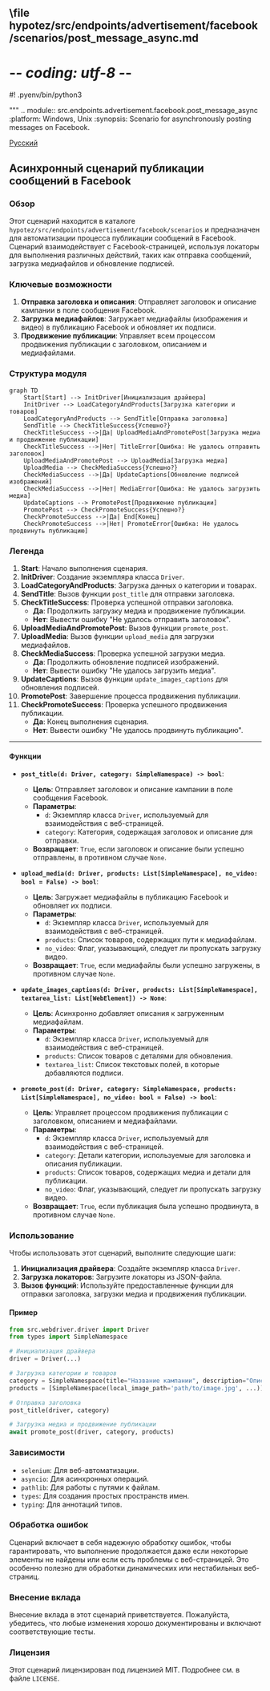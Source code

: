 ## \file hypotez/src/endpoints/advertisement/facebook/scenarios/post_message_async.md
# -*- coding: utf-8 -*-
#! .pyenv/bin/python3

"""
.. module:: src.endpoints.advertisement.facebook.post_message_async
:platform: Windows, Unix
:synopsis:  Scenario for asynchronously posting messages on Facebook.

[Русский]()

##  Асинхронный сценарий публикации сообщений в Facebook

### Обзор

Этот сценарий находится в каталоге `hypotez/src/endpoints/advertisement/facebook/scenarios` и предназначен для автоматизации процесса публикации сообщений в Facebook. Сценарий взаимодействует с Facebook-страницей, используя локаторы для выполнения различных действий, таких как отправка сообщений, загрузка медиафайлов и обновление подписей.


### Ключевые возможности

1. **Отправка заголовка и описания**: Отправляет заголовок и описание кампании в поле сообщения Facebook.
2. **Загрузка медиафайлов**: Загружает медиафайлы (изображения и видео) в публикацию Facebook и обновляет их подписи.
3. **Продвижение публикации**: Управляет всем процессом продвижения публикации с заголовком, описанием и медиафайлами.


### Структура модуля

```mermaid
graph TD
    Start[Start] --> InitDriver[Инициализация драйвера]
    InitDriver --> LoadCategoryAndProducts[Загрузка категории и товаров]
    LoadCategoryAndProducts --> SendTitle[Отправка заголовка]
    SendTitle --> CheckTitleSuccess{Успешно?}
    CheckTitleSuccess -->|Да| UploadMediaAndPromotePost[Загрузка медиа и продвижение публикации]
    CheckTitleSuccess -->|Нет| TitleError[Ошибка: Не удалось отправить заголовок]
    UploadMediaAndPromotePost --> UploadMedia[Загрузка медиа]
    UploadMedia --> CheckMediaSuccess{Успешно?}
    CheckMediaSuccess -->|Да| UpdateCaptions[Обновление подписей изображений]
    CheckMediaSuccess -->|Нет| MediaError[Ошибка: Не удалось загрузить медиа]
    UpdateCaptions --> PromotePost[Продвижение публикации]
    PromotePost --> CheckPromoteSuccess{Успешно?}
    CheckPromoteSuccess -->|Да| End[Конец]
    CheckPromoteSuccess -->|Нет| PromoteError[Ошибка: Не удалось продвинуть публикацию]
```


### Легенда

1. **Start**: Начало выполнения сценария.
2. **InitDriver**: Создание экземпляра класса `Driver`.
3. **LoadCategoryAndProducts**: Загрузка данных о категории и товарах.
4. **SendTitle**: Вызов функции `post_title` для отправки заголовка.
5. **CheckTitleSuccess**: Проверка успешной отправки заголовка.
   - **Да**: Продолжить загрузку медиа и продвижение публикации.
   - **Нет**: Вывести ошибку "Не удалось отправить заголовок".
6. **UploadMediaAndPromotePost**: Вызов функции `promote_post`.
7. **UploadMedia**: Вызов функции `upload_media` для загрузки медиафайлов.
8. **CheckMediaSuccess**: Проверка успешной загрузки медиа.
   - **Да**: Продолжить обновление подписей изображений.
   - **Нет**: Вывести ошибку "Не удалось загрузить медиа".
9. **UpdateCaptions**: Вызов функции `update_images_captions` для обновления подписей.
10. **PromotePost**: Завершение процесса продвижения публикации.
11. **CheckPromoteSuccess**: Проверка успешного продвижения публикации.
    - **Да**: Конец выполнения сценария.
    - **Нет**: Вывести ошибку "Не удалось продвинуть публикацию".


-----------------------

#### Функции

- **`post_title(d: Driver, category: SimpleNamespace) -> bool`**:
  - **Цель**: Отправляет заголовок и описание кампании в поле сообщения Facebook.
  - **Параметры**:
    - `d`: Экземпляр класса `Driver`, используемый для взаимодействия с веб-страницей.
    - `category`: Категория, содержащая заголовок и описание для отправки.
  - **Возвращает**: `True`, если заголовок и описание были успешно отправлены, в противном случае `None`.

- **`upload_media(d: Driver, products: List[SimpleNamespace], no_video: bool = False) -> bool`**:
  - **Цель**: Загружает медиафайлы в публикацию Facebook и обновляет их подписи.
  - **Параметры**:
    - `d`: Экземпляр класса `Driver`, используемый для взаимодействия с веб-страницей.
    - `products`: Список товаров, содержащих пути к медиафайлам.
    - `no_video`: Флаг, указывающий, следует ли пропускать загрузку видео.
  - **Возвращает**: `True`, если медиафайлы были успешно загружены, в противном случае `None`.

- **`update_images_captions(d: Driver, products: List[SimpleNamespace], textarea_list: List[WebElement]) -> None`**:
  - **Цель**: Асинхронно добавляет описания к загруженным медиафайлам.
  - **Параметры**:
    - `d`: Экземпляр класса `Driver`, используемый для взаимодействия с веб-страницей.
    - `products`: Список товаров с деталями для обновления.
    - `textarea_list`: Список текстовых полей, в которые добавляются подписи.

- **`promote_post(d: Driver, category: SimpleNamespace, products: List[SimpleNamespace], no_video: bool = False) -> bool`**:
  - **Цель**: Управляет процессом продвижения публикации с заголовком, описанием и медиафайлами.
  - **Параметры**:
    - `d`: Экземпляр класса `Driver`, используемый для взаимодействия с веб-страницей.
    - `category`: Детали категории, используемые для заголовка и описания публикации.
    - `products`: Список товаров, содержащих медиа и детали для публикации.
    - `no_video`: Флаг, указывающий, следует ли пропускать загрузку видео.
  - **Возвращает**: `True`, если публикация была успешно продвинута, в противном случае `None`.


### Использование

Чтобы использовать этот сценарий, выполните следующие шаги:

1. **Инициализация драйвера**: Создайте экземпляр класса `Driver`.
2. **Загрузка локаторов**: Загрузите локаторы из JSON-файла.
3. **Вызов функций**: Используйте предоставленные функции для отправки заголовка, загрузки медиа и продвижения публикации.


#### Пример

```python
from src.webdriver.driver import Driver
from types import SimpleNamespace

# Инициализация драйвера
driver = Driver(...)

# Загрузка категории и товаров
category = SimpleNamespace(title="Название кампании", description="Описание кампании")
products = [SimpleNamespace(local_image_path='path/to/image.jpg', ...)]

# Отправка заголовка
post_title(driver, category)

# Загрузка медиа и продвижение публикации
await promote_post(driver, category, products)
```


### Зависимости

- `selenium`: Для веб-автоматизации.
- `asyncio`: Для асинхронных операций.
- `pathlib`: Для работы с путями к файлам.
- `types`: Для создания простых пространств имен.
- `typing`: Для аннотаций типов.


### Обработка ошибок

Сценарий включает в себя надежную обработку ошибок, чтобы гарантировать, что выполнение продолжается даже если некоторые элементы не найдены или если есть проблемы с веб-страницей. Это особенно полезно для обработки динамических или нестабильных веб-страниц.


### Внесение вклада

Внесение вклада в этот сценарий приветствуется. Пожалуйста, убедитесь, что любые изменения хорошо документированы и включают соответствующие тесты.


### Лицензия

Этот сценарий лицензирован под лицензией MIT. Подробнее см. в файле `LICENSE`.